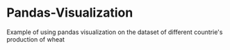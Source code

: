 # Pandas-Visualization
Example of using pandas visualization on the dataset of different countrie's production of wheat
